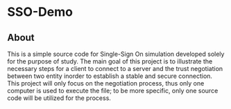 # SSO-Demo

## About
This is a simple source code for Single-Sign On simulation developed solely for the purpose of study. The main goal of this project is to illustrate the necessary steps for a client to connect to a server and the trust negotiation between two entity inorder to establish a stable and secure connection.
This project will only focus on the negotiation process, thus only one computer is used to execute the file; to be more specific, only one source code will be utilized for the process.

